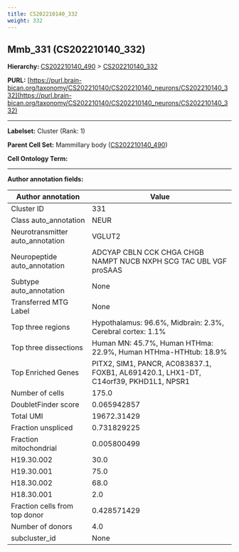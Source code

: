 ```yaml
---
title: CS202210140_332
weight: 332
---
```

## Mmb_331 (CS202210140_332)
<b>Hierarchy: </b>
[CS202210140_490](../CS202210140_490) >
[CS202210140_332](../CS202210140_332)

**PURL:** [https://purl.brain-bican.org/taxonomy/CS202210140/CS202210140_neurons/CS202210140_332](https://purl.brain-bican.org/taxonomy/CS202210140/CS202210140_neurons/CS202210140_332)

---


**Labelset:** Cluster (Rank: 1)

**Parent Cell Set:** Mammillary body ([CS202210140_490](../CS202210140_490))



**Cell Ontology Term:** 

[MARKER GENES.]: #


---

[TRANSFERRED ANNOTATIONS.]: #


[AUTHOR ANNOTATION FIELDS.]: #


**Author annotation fields:**

| Author annotation | Value |
|-------------------|-------|
|Cluster ID|331|
|Class auto_annotation|NEUR|
|Neurotransmitter auto_annotation|VGLUT2|
|Neuropeptide auto_annotation|ADCYAP CBLN CCK CHGA CHGB NAMPT NUCB NXPH SCG TAC UBL VGF proSAAS|
|Subtype auto_annotation|None|
|Transferred MTG Label|None|
|Top three regions|Hypothalamus: 96.6%, Midbrain: 2.3%, Cerebral cortex: 1.1%|
|Top three dissections|Human MN: 45.7%, Human HTHma: 22.9%, Human HTHma-HTHtub: 18.9%|
|Top Enriched Genes|PITX2, SIM1, PANCR, AC083837.1, FOXB1, AL691420.1, LHX1-DT, C14orf39, PKHD1L1, NPSR1|
|Number of cells|175.0|
|DoubletFinder score|0.065942857|
|Total UMI|19672.31429|
|Fraction unspliced|0.731829225|
|Fraction mitochondrial|0.005800499|
|H19.30.002|30.0|
|H19.30.001|75.0|
|H18.30.002|68.0|
|H18.30.001|2.0|
|Fraction cells from top donor|0.428571429|
|Number of donors|4.0|
|subcluster_id|None|
